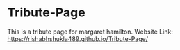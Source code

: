 # Tribute-Page
This is  a tribute page for margaret hamilton.
Website Link: https://rishabhshukla489.github.io/Tribute-Page/
